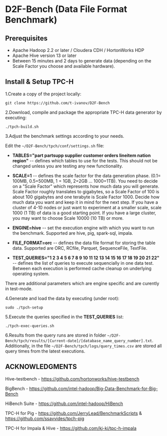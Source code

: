 # D2F-Bench (Data File Format Benchmark)

## Prerequisites

* Apache Hadoop 2.2 or later  / Cloudera CDH / HortonWorks HDP 
* Apache Hive version 13 or later
* Between 15 minutes and 2 days to generate data (depending on the Scale Factor you choose and available hardware).


## Install & Setup TPC-H

1.Create a copy of the project locally:

`git clone https://github.com/t-ivanov/D2F-Bench`

2.Download, compile and package the appropriate TPC-H data generator by executing:

`./tpch-build.sh`

3.Adjust the benchmark settings according to your needs.

Edit the `~/D2F-Bench/tpch/conf/settings.sh` file: 
* __TABLES="part partsupp supplier customer orders lineitem nation region"__ -- defines which tables to use for the tests. This should not be changed unless you are testing any new functionality.
* __SCALE=1__ -- defines the scale factor for the data generation phase. (0.1= 100MB, 0.5=500MB, 1 = 1GB, 2=2GB ... 1000=1TB).
You need to decide on a "Scale Factor" which represents how much data you will generate. Scale Factor roughly translates to gigabytes, so a Scale Factor of 100 is about 100 gigabytes and one terabyte is Scale Factor 1000. Decide how much data you want and keep it in mind for the next step. If you have a cluster of 4-10 nodes or just want to experiment at a smaller scale, scale 1000 (1 TB) of data is a good starting point. If you have a large cluster, you may want to choose Scale 10000 (10 TB) or more.

* __ENGINE=hive__ -- set the execution engine with which you want to run the benchmark. Supported are hive, pig, spark-sql, impala.
* __FILE_FORMAT=orc__ -- defines the data file format for storing the table data. Supported are ORC, RCfile, Parquet, SequenceFile, TextFile. 
* __TEST_QUERIES="1 2 3 4 5 6 7 8 9 10 11 12 13 14 15 16 17 18 19 20 21 22"__ -- defines the list of queries to execute sequencially in one data test. Between each execution is performed cache cleanup on underlying operating system.

There are additional parameters which are engine specific and are curently in test-mode.

4.Generate and load the data by executing (under root):

`sudo ./tpch-setup`

5.Execute the queries specified in the __TEST_QUERIES__ list:

`./tpch-exec-queries.sh`

6.Results from the query runs are stored in folder `~/D2F-Bench/tpch/results/[Current-date]/[database_name_query_number].txt`. Additionally, in the file `~/D2F-Bench/tpch/logs/query_times.csv` are stored all query times from the latest executions.

## ACKNOWLEDGMENTS
Hive-testbench - https://github.com/hortonworks/hive-testbench

BigBench - https://github.com/intel-hadoop/Big-Data-Benchmark-for-Big-Bench

HiBench Suite - https://github.com/intel-hadoop/HiBench

TPC-H for Pig - https://github.com/JerryLead/BenchmarkScripts & https://github.com/ssavvides/tpch-pig

TPC-H for Impala & Hive - https://github.com/kj-ki/tpc-h-impala
